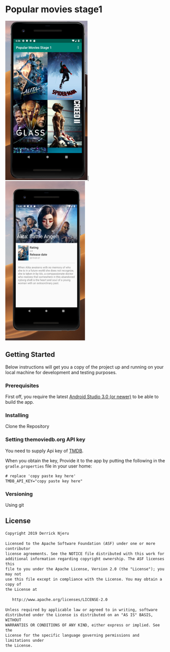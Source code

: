 # Popular movies stage1

<img src="https://github.com/derricknjeru/PopularMoviesStage1/blob/master/art/home.png" height="500">| <img src="https://github.com/derricknjeru/PopularMoviesStage1/blob/master/art/details_page.png" height="500">

## Getting Started

Below instructions will get you a copy of the project up and running on your local machine for development and testing purposes.

### Prerequisites

First off, you require the latest [Android Studio 3.0 (or newer)](https://developer.android.com/studio) to be able to build the app.

### Installing
Clone the Repository

### Setting themoviedb.org API key
You need to supply Api key of [TMDB](https://www.themoviedb.org/?_dc=1551209331). 

When you obtain the key, Provide it to the app by putting the following in the
`gradle.properties` file in your user home:

```
# replace 'copy paste key here'
TMDB_API_KEY="copy paste key here"

```
### Versioning

Using git

## License

```
Copyright 2019 Derrick Njeru

Licensed to the Apache Software Foundation (ASF) under one or more contributor
license agreements. See the NOTICE file distributed with this work for
additional information regarding copyright ownership. The ASF licenses this
file to you under the Apache License, Version 2.0 (the "License"); you may not
use this file except in compliance with the License. You may obtain a copy of
the License at

   http://www.apache.org/licenses/LICENSE-2.0

Unless required by applicable law or agreed to in writing, software
distributed under the License is distributed on an "AS IS" BASIS, WITHOUT
WARRANTIES OR CONDITIONS OF ANY KIND, either express or implied. See the
License for the specific language governing permissions and limitations under
the License.
```
